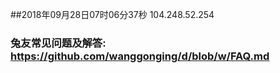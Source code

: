 ##2018年09月28日07时06分37秒 104.248.52.254
### 兔友常见问题及解答: https://github.com/wanggonging/d/blob/w/FAQ.md
